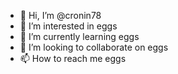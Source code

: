 - 👋 Hi, I’m @cronin78
- 👀 I’m interested in eggs
- 🌱 I’m currently learning eggs
- 💞️ I’m looking to collaborate on eggs
- 📫 How to reach me eggs

<!---
cronin78/cronin78 is a ✨ special ✨ repository because its `README.md` (this file) appears on your GitHub profile.
You can click the Preview link to take a look at your changes.
--->
